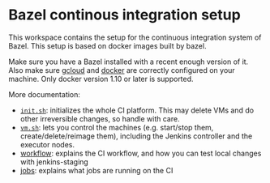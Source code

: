 # Bazel continous integration setup

This workspace contains the setup for the continuous integration
system of Bazel. This setup is based on docker images built by bazel.

Make sure you have a Bazel installed with a recent enough version of
it. Also make sure [gcloud](https://cloud.google.com/sdk/) and
[docker](https://www.docker.com) are correctly configured on your
machine. Only docker version 1.10 or later is supported.

More documentation:

* [`init.sh`](docs/init.md): initializes the whole CI platform. This
  may delete VMs and do other irreversible changes, so handle with
  care.
* [`vm.sh`](docs/machines.md): lets you control the machines
  (e.g. start/stop them, create/delete/reimage them), including
  the Jenkins controller and the executor nodes.
* [workflow](docs/workflow.md): explains the CI workflow, and
  how you can test local changes with jenkins-staging
* [jobs](docs/jobs.md): explains what jobs are running on the CI
